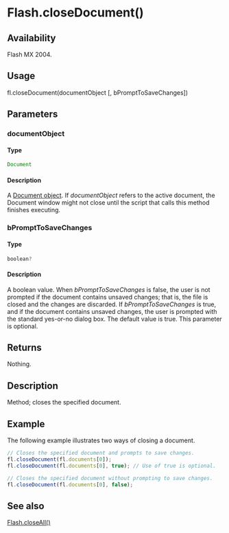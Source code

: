 # Flash.closeDocument()

## Availability

Flash MX 2004.

## Usage

fl.closeDocument(documentObject \[, bPromptToSaveChanges\])

## Parameters

### **documentObject**

#### Type

```typescript
Document
```

#### Description

A [Document object](../Document_object/Document_summary.md). If *documentObject* refers to the active document, the Document window might not close until the script that calls this method finishes executing.

### **bPromptToSaveChanges**

#### Type

```typescript
boolean?
```

#### Description

A boolean value. When *bPromptToSaveChanges* is false, the user is not prompted if the document contains unsaved changes; that is, the file is closed and the changes are discarded. If *bPromptToSaveChanges* is true, and if the document contains unsaved changes, the user is prompted with the standard yes-or-no dialog box. The default value is true. This parameter is optional.

## Returns

Nothing.

## Description

Method; closes the specified document.

## Example

The following example illustrates two ways of closing a document.

```javascript
// Closes the specified document and prompts to save changes.
fl.closeDocument(fl.documents[0]);
fl.closeDocument(fl.documents[0], true); // Use of true is optional.

// Closes the specified document without prompting to save changes.
fl.closeDocument(fl.documents[0], false);
```

## See also

[Flash.closeAll()](../Flash_object/Flash7.md)
